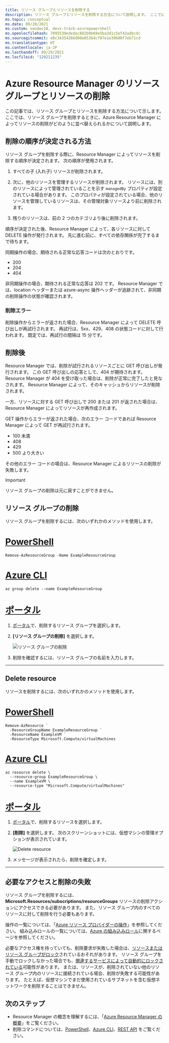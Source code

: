 ```yaml
---
title: リソース グループとリソースを削除する
description: リソース グループとリソースを削除する方法について説明します。 ここでは、リソース グループを削除するときに、Azure Resource Manager によってリソースの削除がどのように並べ替えられるかについて説明します。 応答コードと、削除が成功したかを判断するために Resource Manager によって応答コードが処理される方法について説明します。
ms.topic: conceptual
ms.date: 09/28/2021
ms.custom: seodec18, devx-track-azurepowershell
ms.openlocfilehash: 7995539ededec882b0b69e5ba3d1c5ef42adbcdc
ms.sourcegitcommit: e8c34354266d00e85364cf07e1e39600f7eb71cd
ms.translationtype: HT
ms.contentlocale: ja-JP
ms.lasthandoff: 09/29/2021
ms.locfileid: "129211235"
---
```

# <a name="azure-resource-manager-resource-group-and-resource-deletion"></a>Azure Resource Manager のリソース グループとリソースの削除

この記事では、リソース グループとリソースを削除する方法について示します。 ここでは、リソース グループを削除するときに、Azure Resource Manager によってリソースの削除がどのように並べ替えられるかについて説明します。

## <a name="how-order-of-deletion-is-determined"></a>削除の順序が決定される方法

リソース グループを削除する際に、Resource Manager によってリソースを削除する順序が決定されます。 次の順序が使用されます。

1. すべての子 (入れ子) リソースが削除されます。

2. 次に、他のリソースを管理するリソースが削除されます。 リソースには、別のリソースによって管理されていることを示す `managedBy` プロパティが設定されている場合があります。 このプロパティが設定されている場合、他のリソースを管理しているリソースは、その管理対象リソースより前に削除されます。

3. 残りのリソースは、前の 2 つのカテゴリより後に削除されます。

順序が決定された後、Resource Manager によって、各リソースに対して DELETE 操作が発行されます。 先に進む前に、すべての依存関係が完了するまで待ちます。

同期操作の場合、期待される正常な応答コードは次のとおりです。

* 200
* 204
* 404

非同期操作の場合、期待される正常な応答は 202 です。 Resource Manager では、location ヘッダーまたは azure-async 操作ヘッダーが追跡されて、非同期の削除操作の状態が確認されます。
  
### <a name="deletion-errors"></a>削除エラー

削除操作からエラーが返された場合、Resource Manager によって DELETE 呼び出しが再試行されます。 再試行は、5xx、429、408 の状態コードに対して行われます。 既定では、再試行の間隔は 15 分です。

## <a name="after-deletion"></a>削除後

Resource Manager では、削除が試行されるリソースごとに GET 呼び出しが発行されます。 この GET 呼び出しの応答として、404 が期待されます。 Resource Manager が 404 を受け取った場合は、削除が正常に完了したと見なされます。 Resource Manager によって、そのキャッシュからリソースが削除されます。

一方、リソースに対する GET 呼び出しで 200 または 201 が返された場合は、Resource Manager によってリソースが再作成されます。

GET 操作からエラーが返された場合、次のエラー コードであれば Resource Manager によって GET が再試行されます。

* 100 未満
* 408
* 429
* 500 より大きい

その他のエラー コードの場合は、Resource Manager によるリソースの削除が失敗します。

> [!IMPORTANT]
> リソース グループの削除は元に戻すことができません。

## <a name="delete-resource-group"></a>リソース グループの削除

リソース グループを削除するには、次のいずれかのメソッドを使用します。

# <a name="powershell"></a>[PowerShell](#tab/azure-powershell)

```azurepowershell-interactive
Remove-AzResourceGroup -Name ExampleResourceGroup
```

# <a name="azure-cli"></a>[Azure CLI](#tab/azure-cli)

```azurecli-interactive
az group delete --name ExampleResourceGroup
```

# <a name="portal"></a>[ポータル](#tab/azure-portal)

1. [ポータル](https://portal.azure.com)で、削除するリソース グループを選択します。

1. **[リソース グループの削除]** を選択します。

   ![リソース グループの削除](./media/delete-resource-group/delete-group.png)

1. 削除を確認するには、リソース グループの名前を入力します。

---

## <a name="delete-resource"></a>Delete resource

リソースを削除するには、次のいずれかのメソッドを使用します。

# <a name="powershell"></a>[PowerShell](#tab/azure-powershell)

```azurepowershell-interactive
Remove-AzResource `
  -ResourceGroupName ExampleResourceGroup `
  -ResourceName ExampleVM `
  -ResourceType Microsoft.Compute/virtualMachines
```

# <a name="azure-cli"></a>[Azure CLI](#tab/azure-cli)

```azurecli-interactive
az resource delete \
  --resource-group ExampleResourceGroup \
  --name ExampleVM \
  --resource-type "Microsoft.Compute/virtualMachines"
```

# <a name="portal"></a>[ポータル](#tab/azure-portal)

1. [ポータル](https://portal.azure.com)で、削除するリソースを選択します。

1. **[削除]** を選択します。 次のスクリーンショットには、仮想マシンの管理オプションが表示されています。

   ![Delete resource](./media/delete-resource-group/delete-resource.png)

1. メッセージが表示されたら、削除を確定します。

---

## <a name="required-access-and-deletion-failures"></a>必要なアクセスと削除の失敗

リソース グループを削除するには、**Microsoft.Resources/subscriptions/resourceGroups** リソースの削除アクションにアクセスできる必要があります。 また、リソース グループ内のすべてのリソースに対して削除を行う必要もあります。

操作の一覧については、「[Azure リソース プロバイダーの操作](../../role-based-access-control/resource-provider-operations.md)」を参照してください。 組み込みロールの一覧については、[Azure の組み込みロール](../../role-based-access-control/built-in-roles.md)に関するページを参照してください。

必要なアクセス権を持っていても、削除要求が失敗した場合は、[リソースまたはリソース グループがロック](lock-resources.md)されているおそれがあります。 リソース グループを手動でロックしなかった場合でも、[関連するサービスによって自動的にロックされている](lock-resources.md#managed-applications-and-locks)可能性があります。 または、リソースが、削除されていない他のリソース グループ内のリソースに接続されている場合、削除が失敗する可能性があります。 たとえば、仮想マシンでまだ使用されているサブネットを含む仮想ネットワークを削除することはできません。

## <a name="next-steps"></a>次のステップ

* Resource Manager の概念を理解するには、「[Azure Resource Manager の概要](overview.md)」をご覧ください。
* 削除コマンドについては、[PowerShell](/powershell/module/az.resources/Remove-AzResourceGroup)、[Azure CLI](/cli/azure/group#az_group_delete)、[REST API](/rest/api/resources/resourcegroups/delete) をご覧ください。
